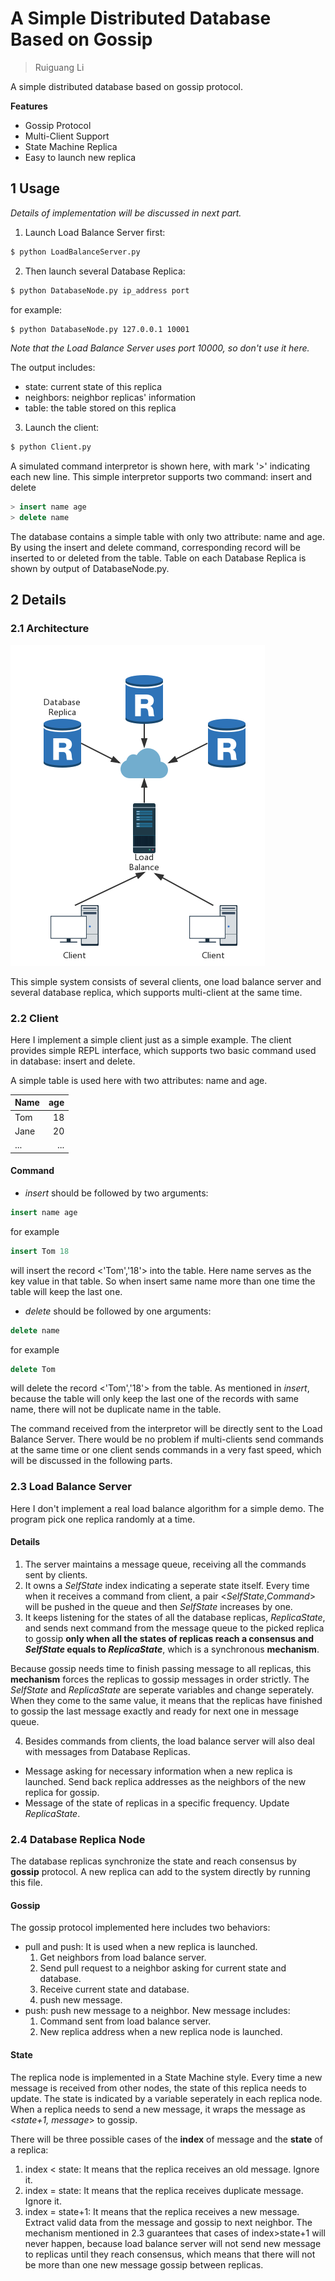 # A Simple Distributed Database Based on Gossip

> Ruiguang Li

A simple distributed database based on gossip protocol.

**Features**
- Gossip Protocol
- Multi-Client Support
- State Machine Replica
- Easy to launch new replica

## 1 Usage
*Details of implementation will be discussed in next part.*

1. Launch Load Balance Server first:
```bash
$ python LoadBalanceServer.py
```

2. Then launch several Database Replica:
```bash
$ python DatabaseNode.py ip_address port
```

for example:
```bash
$ python DatabaseNode.py 127.0.0.1 10001
```
*Note that the Load Balance Server uses port 10000, so don't use it here.*

The output includes:
- state: current state of this replica
- neighbors: neighbor replicas' information
- table: the table stored on this replica

3. Launch the client:
```bash
$ python Client.py
```

A simulated command interpretor is shown here, with mark '>' indicating each new line.
This simple interpretor supports two command: insert and delete
```sql
> insert name age
> delete name
```

The database contains a simple table with only two attribute: name and age. By using the insert and delete command, corresponding record will be inserted to or deleted from the table. Table on each Database Replica is shown by output of DatabaseNode.py.

## 2 Details
### 2.1 Architecture
![architecture](./arch.png)

This simple system consists of several clients, one load balance server and several database replica, which supports multi-client at the same time.

### 2.2 Client
Here I implement a simple client just as a simple example. The client provides simple REPL interface, which supports two basic command used in database: insert and delete.

A simple table is used here with two attributes: name and age.

| Name | age | 
| - | -: | 
| Tom | 18 |
| Jane | 20 | 
| ... | ... | 

#### Command
- *insert* should be followed by two arguments: 
```sql
insert name age
```
for example
```sql
insert Tom 18
```
will insert the record <'Tom','18'> into the table. 
Here name serves as the key value in that table. So when insert same name more than one time the table will keep the last one.

- *delete* should be followed by one arguments: 
```sql
delete name
```
for example
```sql
delete Tom
```
will delete the record <'Tom','18'> from the table. As mentioned in *insert*, because the table will only keep the last one of the records with same name, there will not be duplicate name in the table.

The command received from the interpretor will be directly sent to the Load Balance Server. There would be no problem if multi-clients send commands at the same time or one client sends commands in a very fast speed, which will be discussed in the following parts.

### 2.3 Load Balance Server
Here I don't implement a real load balance algorithm for a simple demo. The program pick one replica randomly at a time.

#### Details
1. The server maintains a message queue, receiving all the commands sent by clients. 
2. It owns a *SelfState* index indicating a seperate state itself. Every time when it receives a command from client, a pair <*SelfState*,*Command*> will be pushed in the queue and then *SelfState* increases by one. 
3. It keeps listening for the states of all the database replicas, *ReplicaState*, and sends next command from the message queue to the picked replica to gossip **only when all the states of replicas reach a consensus and *SelfState* equals to *ReplicaState***, which is a synchronous **mechanism**.

Because gossip needs time to finish passing message to all replicas, this **mechanism** forces the replicas to gossip messages in order strictly. The *SelfState* and *ReplicaState* are seperate variables and change seperately. When they come to the same value, it means that the replicas have finished to gossip the last message exactly and ready for next one in message queue.

4. Besides commands from clients, the load balance server will also deal with messages from Database Replicas.
- Message asking for necessary information when a new replica is launched. Send back replica addresses as the neighbors of the new replica for gossip.
- Message of the state of replicas in a specific frequency. Update *ReplicaState*.

### 2.4 Database Replica Node
The database replicas synchronize the state and reach consensus by **gossip** protocol.
A new replica can add to the system directly by running this file.

#### Gossip
The gossip protocol implemented here includes two behaviors:
- pull and push: It is used when a new replica is launched. 
    1. Get neighbors from load balance server.
    2. Send pull request to a neighbor asking for current state and database.
    3. Receive current state and database.
    4. push new message.
- push: push new message to a neighbor.
    New message includes:
    1. Command sent from load balance server.
    2. New replica address when a new replica node is launched. 

#### State
The replica node is implemented in a State Machine style. Every time a new message is received from other nodes, the state of this replica needs to update. The state is indicated by a variable seperately in each replica node. When a replica needs to send a new message, it wraps the message as <*state+1, message*> to gossip.

There will be three possible cases of the **index** of message and the **state** of a replica:
1. index < state: It means that the replica receives an old message. Ignore it.
2. index = state: It means that the replica receives duplicate message. Ignore it.
3. index = state+1: It means that the replica receives a new message. Extract valid data from the message and gossip to next neighbor.
The mechanism mentioned in 2.3 guarantees that cases of index>state+1 will never happen, because load balance server will not send new message to replicas until they reach consensus, which means that there will not be more than one new message gossip between replicas.
